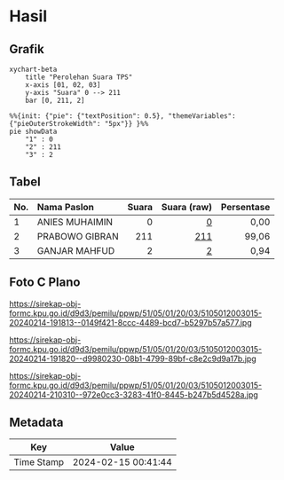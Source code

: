 # Hasil

## Grafik

```mermaid
xychart-beta
    title "Perolehan Suara TPS"
    x-axis [01, 02, 03]
    y-axis "Suara" 0 --> 211
    bar [0, 211, 2]
```

```mermaid
%%{init: {"pie": {"textPosition": 0.5}, "themeVariables": {"pieOuterStrokeWidth": "5px"}} }%%
pie showData
    "1" : 0
    "2" : 211
    "3" : 2
```

## Tabel

| No. | Nama Paslon    | Suara | Suara (raw) | Persentase |
|:--- |:-------------- | -----:| -----------:| ----------:|
| 1   | ANIES MUHAIMIN | 0     | [0][p-1]    | 0,00       |
| 2   | PRABOWO GIBRAN | 211   | [211][p-2]  | 99,06      |
| 3   | GANJAR MAHFUD  | 2     | [2][p-3]    | 0,94       |


[p-1]: https://github.com/gigit-pemilu/pemilu-2024-51-bali/blob/main/pilpres/hitung-suara/sub/51-bali/sub/05-klungkung/sub/01-nusa-penida/sub/2003-klumpu/sub/015-tps/sub/paslon-1.txt
[p-2]: https://github.com/gigit-pemilu/pemilu-2024-51-bali/blob/main/pilpres/hitung-suara/sub/51-bali/sub/05-klungkung/sub/01-nusa-penida/sub/2003-klumpu/sub/015-tps/sub/paslon-2.txt
[p-3]: https://github.com/gigit-pemilu/pemilu-2024-51-bali/blob/main/pilpres/hitung-suara/sub/51-bali/sub/05-klungkung/sub/01-nusa-penida/sub/2003-klumpu/sub/015-tps/sub/paslon-3.txt

## Foto C Plano

https://sirekap-obj-formc.kpu.go.id/d9d3/pemilu/ppwp/51/05/01/20/03/5105012003015-20240214-191813--0149f421-8ccc-4489-bcd7-b5297b57a577.jpg

https://sirekap-obj-formc.kpu.go.id/d9d3/pemilu/ppwp/51/05/01/20/03/5105012003015-20240214-191820--d9980230-08b1-4799-89bf-c8e2c9d9a17b.jpg

https://sirekap-obj-formc.kpu.go.id/d9d3/pemilu/ppwp/51/05/01/20/03/5105012003015-20240214-210310--972e0cc3-3283-41f0-8445-b247b5d4528a.jpg


## Metadata

| Key        | Value               |
| ---------- | ------------------- |
| Time Stamp | 2024-02-15 00:41:44 |



